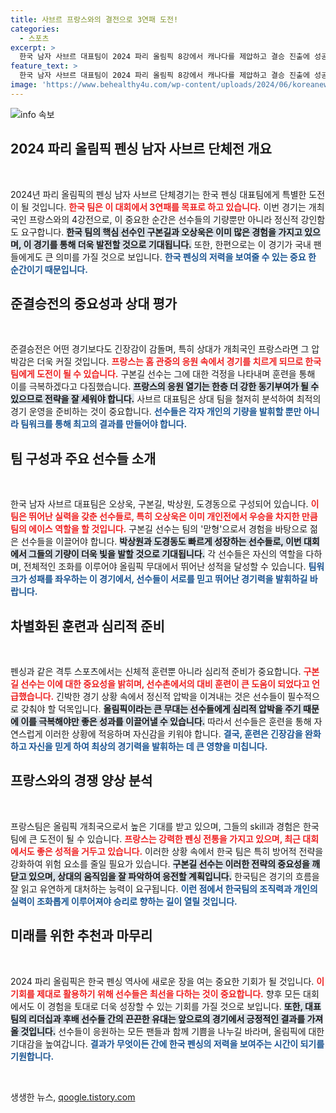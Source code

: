 ```yaml
---
title: 사브르 프랑스와의 결전으로 3연패 도전!
categories:
  - 스포츠
excerpt: >
  한국 남자 사브르 대표팀이 2024 파리 올림픽 8강에서 캐나다를 제압하고 결승 진출에 성공! 맏형 구본길은 홈 관중의 응원에 대한 우려에도 불구하고 승리에 대한 자신감을 드러냈다. 3연패를 향한 그들의 결승전은 지금 시작된다!
feature_text: >
  한국 남자 사브르 대표팀이 2024 파리 올림픽 8강에서 캐나다를 제압하고 결승 진출에 성공! 맏형 구본길은 홈 관중의 응원에 대한 우려에도 불구하고 승리에 대한 자신감을 드러냈다. 3연패를 향한 그들의 결승전은 지금 시작된다!
image: 'https://www.behealthy4u.com/wp-content/uploads/2024/06/koreanews.jpg'
---
```


<p><img src="https://www.behealthy4u.com/wp-content/uploads/2024/06/koreanews.jpg" alt="info 속보" /></p>

<h2 data-ke-size="size26">2024 파리 올림픽 펜싱 남자 사브르 단체전 개요</h2>

<p data-ke-size="size16">&nbsp;</p>

<p>2024년 파리 올림픽의 펜싱 남자 사브르 단체경기는 한국 펜싱 대표팀에게 특별한 도전이 될 것입니다. <b><span style="color: #ee2323;">한국 팀은 이 대회에서 3연패를 목표로 하고 있습니다.</span></b> 이번 경기는 개최국인 프랑스와의 4강전으로, 이 중요한 순간은 선수들의 기량뿐만 아니라 정신적 강인함도 요구합니다. <b><span style="background-color: #21538527;">한국 팀의 핵심 선수인 구본길과 오상욱은 이미 많은 경험을 가지고 있으며, 이 경기를 통해 더욱 발전할 것으로 기대됩니다.</span></b> 또한, 한편으로는 이 경기가 국내 팬들에게도 큰 의미를 가질 것으로 보입니다. <b><span style="color: #1a5490;">한국 펜싱의 저력을 보여줄 수 있는 중요 한 순간이기 때문입니다.</span></b></p>

<h2 data-ke-size="size26">준결승전의 중요성과 상대 평가</h2>

<p data-ke-size="size16">&nbsp;</p>

<p>준결승전은 어떤 경기보다도 긴장감이 감돌며, 특히 상대가 개최국인 프랑스라면 그 압박감은 더욱 커질 것입니다. <b><span style="color: #ee2323;">프랑스는 홈 관중의 응원 속에서 경기를 치르게 되므로 한국 팀에게 도전이 될 수 있습니다.</span></b> 구본길 선수는 그에 대한 걱정을 나타내며 훈련을 통해 이를 극복하겠다고 다짐했습니다. <b><span style="background-color: #21538527;">프랑스의 응원 열기는 한층 더 강한 동기부여가 될 수 있으므로 전략을 잘 세워야 합니다.</span></b> 사브르 대표팀은 상대 팀을 철저히 분석하여 최적의 경기 운영을 준비하는 것이 중요합니다. <b><span style="color: #1a5490;">선수들은 각자 개인의 기량을 발휘할 뿐만 아니라 팀워크를 통해 최고의 결과를 만들어야 합니다.</span></b></p>

<h2 data-ke-size="size26">팀 구성과 주요 선수들 소개</h2>

<p data-ke-size="size16">&nbsp;</p>

<p>한국 남자 사브르 대표팀은 오상욱, 구본길, 박상원, 도경동으로 구성되어 있습니다. <b><span style="color: #ee2323;">이 팀은 뛰어난 실력을 갖춘 선수들로, 특히 오상욱은 이미 개인전에서 우승을 차지한 만큼 팀의 에이스 역할을 할 것입니다.</span></b> 구본길 선수는 팀의 '맏형'으로서 경험을 바탕으로 젊은 선수들을 이끌어야 합니다. <b><span style="background-color: #21538527;">박상원과 도경동도 빠르게 성장하는 선수들로, 이번 대회에서 그들의 기량이 더욱 빛을 발할 것으로 기대됩니다.</span></b> 각 선수들은 자신의 역할을 다하며, 전체적인 조화를 이루어야 올림픽 무대에서 뛰어난 성적을 달성할 수 있습니다. <b><span style="color: #1a5490;">팀워크가 성패를 좌우하는 이 경기에서, 선수들이 서로를 믿고 뛰어난 경기력을 발휘하길 바랍니다.</span></b></p>

<h2 data-ke-size="size26">차별화된 훈련과 심리적 준비</h2>

<p data-ke-size="size16">&nbsp;</p>

<p>펜싱과 같은 격투 스포츠에서는 신체적 훈련뿐 아니라 심리적 준비가 중요합니다. <b><span style="color: #ee2323;">구본길 선수는 이에 대한 중요성을 밝히며, 선수촌에서의 대비 훈련이 큰 도움이 되었다고 언급했습니다.</span></b> 긴박한 경기 상황 속에서 정신적 압박을 이겨내는 것은 선수들이 필수적으로 갖춰야 할 덕목입니다. <b><span style="background-color: #21538527;">올림픽이라는 큰 무대는 선수들에게 심리적 압박을 주기 때문에 이를 극복해야만 좋은 성과를 이끌어낼 수 있습니다.</span></b> 따라서 선수들은 훈련을 통해 자연스럽게 이러한 상황에 적응하며 자신감을 키워야 합니다. <b><span style="color: #1a5490;">결국, 훈련은 긴장감을 완화하고 자신을 믿게 하여 최상의 경기력을 발휘하는 데 큰 영향을 미칩니다.</span></b></p>

<h2 data-ke-size="size26">프랑스와의 경쟁 양상 분석</h2>

<p data-ke-size="size16">&nbsp;</p>

<p>프랑스팀은 올림픽 개최국으로서 높은 기대를 받고 있으며, 그들의 skill과 경험은 한국 팀에 큰 도전이 될 수 있습니다. <b><span style="color: #ee2323;">프랑스는 강력한 펜싱 전통을 가지고 있으며, 최근 대회에서도 좋은 성적을 거두고 있습니다.</span></b> 이러한 상황 속에서 한국 팀은 특히 방어적 전략을 강화하여 위험 요소를 줄일 필요가 있습니다. <b><span style="background-color: #21538527;">구본길 선수는 이러한 전략의 중요성을 깨닫고 있으며, 상대의 움직임을 잘 파악하여 응전할 계획입니다.</span></b> 한국팀은 경기의 흐름을 잘 읽고 유연하게 대처하는 능력이 요구됩니다. <b><span style="color: #1a5490;">이런 점에서 한국팀의 조직력과 개인의 실력이 조화롭게 이루어져야 승리로 향하는 길이 열릴 것입니다.</span></b></p>

<h2 data-ke-size="size26">미래를 위한 추천과 마무리</h2>

<p data-ke-size="size16">&nbsp;</p>

<p>2024 파리 올림픽은 한국 펜싱 역사에 새로운 장을 여는 중요한 기회가 될 것입니다. <b><span style="color: #ee2323;">이 기회를 제대로 활용하기 위해 선수들은 최선을 다하는 것이 중요합니다.</span></b> 향후 모든 대회에서도 이 경험을 토대로 더욱 성장할 수 있는 기회를 가질 것으로 보입니다. <b><span style="background-color: #21538527;">또한, 대표팀의 리더십과 후배 선수들 간의 끈끈한 유대는 앞으로의 경기에서 긍정적인 결과를 가져올 것입니다.</span></b> 선수들이 응원하는 모든 팬들과 함께 기쁨을 나누길 바라며, 올림픽에 대한 기대감을 높여갑니다. <b><span style="color: #1a5490;">결과가 무엇이든 간에 한국 펜싱의 저력을 보여주는 시간이 되기를 기원합니다.</span></b></p>

<p data-ke-size="size16">&nbsp;</p>
생생한 뉴스, <a href="https://qoogle.tistory.com" rel="dofollow">qoogle.tistory.com</a>


